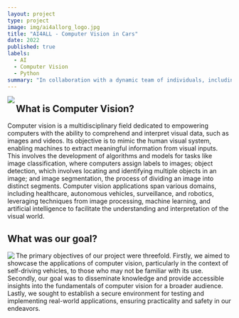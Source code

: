 ```yaml
---
layout: project
type: project
image: img/ai4allorg_logo.jpg
title: "AI4ALL - Computer Vision in Cars"
date: 2022
published: true
labels:
  - AI
  - Computer Vision
  - Python
summary: "In collaboration with a dynamic team of individuals, including Anthony Lau, Briana Lee, Jarren Seson, and Joel Vanta, this initiative delved into the realm of computer vision within the automotive industry, particularly focusing on its application in self-driving cars. "
---
```


<img align='left' src='https://miro.medium.com/v2/1*s9raSe9mLeSSuxE3API-ZA.gif'>

## What is Computer Vision?
Computer vision is a multidisciplinary field dedicated to empowering computers with the ability to comprehend and interpret visual data, such as images and videos. Its objective is to mimic the human visual system, enabling machines to extract meaningful information from visual inputs. This involves the development of algorithms and models for tasks like image classification, where computers assign labels to images; object detection, which involves locating and identifying multiple objects in an image; and image segmentation, the process of dividing an image into distinct segments. Computer vision applications span various domains, including healthcare, autonomous vehicles, surveillance, and robotics, leveraging techniques from image processing, machine learning, and artificial intelligence to facilitate the understanding and interpretation of the visual world.

## What was our goal?
<img align='left' src='https://lh3.googleusercontent.com/keep-bbsk/ALhRneFUvtwj3o4ZOPXQr4RphWRCbmhRxlNQSWrcJnZBl1_4yUzFaLTCFomF9n841eLVsL9uelVQHQ7tYdHYPpHDiicyuJ1IZUjwZ-5Cr48uPy5_ZNYG=s512'>
The primary objectives of our project were threefold. Firstly, we aimed to showcase the applications of computer vision, particularly in the context of self-driving vehicles, to those who may not be familiar with its use. Secondly, our goal was to disseminate knowledge and provide accessible insights into the fundamentals of computer vision for a broader audience. Lastly, we sought to establish a secure environment for testing and implementing real-world applications, ensuring practicality and safety in our endeavors.

